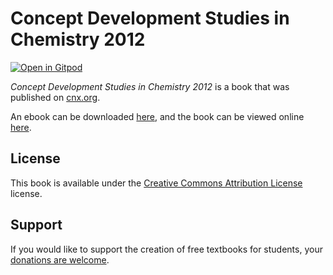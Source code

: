 # Concept Development Studies in Chemistry 2012

[![Open in Gitpod](https://gitpod.io/button/open-in-gitpod.svg)](https://gitpod.io/from-referrer/)

_Concept Development Studies in Chemistry 2012_ is a book that was published on [cnx.org](https://cnx.org/).

An ebook can be downloaded [here](https://github.com/cnx-user-books/cnxbook-concept-development-studies-in-chemistry-2012/releases/latest), and the book can be viewed online [here](https://github.com/cnx-user-books/cnxbook-concept-development-studies-in-chemistry-2012/releases/latest).

## License
This book is available under the [Creative Commons Attribution License](./LICENSE) license.

## Support
If you would like to support the creation of free textbooks for students, your [donations are welcome](https://riceconnect.rice.edu/donation/support-openstax-banner).

